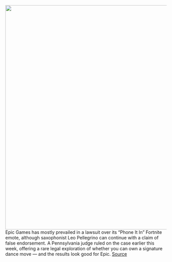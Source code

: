 <img src='https://cdn.vox-cdn.com/thumbor/4yaA-Iwdt049H0FHFXxt0EKK_mg=/0x0:2040x1360/1200x800/filters:focal(857x517:1183x843)/cdn.vox-cdn.com/uploads/chorus_image/image/66592699/vpavic_180607_2652_0081.0.jpg' width='700px' /><br/>
Epic Games has mostly prevailed in a lawsuit over its “Phone It In” Fortnite emote, although saxophonist Leo Pellegrino can continue with a claim of false endorsement. A Pennsylvania judge ruled on the case earlier this week, offering a rare legal exploration of whether you can own a signature dance move — and the results look good for Epic.
<a href='https://www.theverge.com/2020/4/2/21204111/epic-fortnite-pellegrino-lawsuit-phone-it-in-saxophone-emote-ruling'> Source <a/>